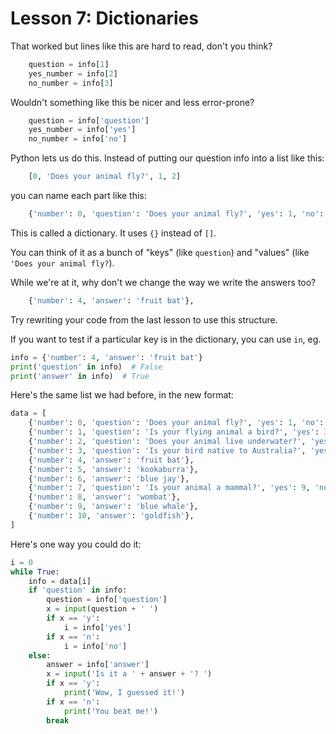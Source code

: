 # Lesson 7: Dictionaries

That worked but lines like this are hard to read, don't you think?

```python
    question = info[1]
    yes_number = info[2]
    no_number = info[3]
```

Wouldn't something like this be nicer and less error-prone?

```python
    question = info['question']
    yes_number = info['yes']
    no_number = info['no']
```

Python lets us do this. Instead of putting our question info into a list like this:

```python
    [0, 'Does your animal fly?', 1, 2]
```

you can name each part like this:

```python
    {'number': 0, 'question': 'Does your animal fly?', 'yes': 1, 'no': 2}
```

This is called a dictionary. It uses `{}` instead of `[]`. 

You can think of it as a bunch of "keys" (like `question`)
and "values" (like `'Does your animal fly?`).

While we're at it, why don't we change the way we write the answers too?

```python
    {'number': 4, 'answer': 'fruit bat'},
```

Try rewriting your code from the last lesson to use this structure.

If you want to test if a particular key is in the dictionary, you can use `in`, eg.

```python
info = {'number': 4, 'answer': 'fruit bat'}
print('question' in info)  # False
print('answer' in info)  # True
```

Here's the same list we had before, in the new format:

```python
data = [
    {'number': 0, 'question': 'Does your animal fly?', 'yes': 1, 'no': 2},
    {'number': 1, 'question': 'Is your flying animal a bird?', 'yes': 3, 'no': 4},
    {'number': 2, 'question': 'Does your animal live underwater?', 'yes': 7, 'no': 8},
    {'number': 3, 'question': 'Is your bird native to Australia?', 'yes': 5, 'no': 6},
    {'number': 4, 'answer': 'fruit bat'},
    {'number': 5, 'answer': 'kookaburra'},
    {'number': 6, 'answer': 'blue jay'},
    {'number': 7, 'question': 'Is your animal a mammal?', 'yes': 9, 'no': 10},
    {'number': 8, 'answer': 'wombat'},
    {'number': 9, 'answer': 'blue whale'},
    {'number': 10, 'answer': 'goldfish'},
]
```

Here's one way you could do it:

```python
i = 0
while True:
    info = data[i]
    if 'question' in info:
        question = info['question']
        x = input(question + ' ')
        if x == 'y':
            i = info['yes']
        if x == 'n':
            i = info['no']
    else:
        answer = info['answer']
        x = input('Is it a ' + answer + '? ')
        if x == 'y':
            print('Wow, I guessed it!')
        if x == 'n':
            print('You beat me!')
        break
```